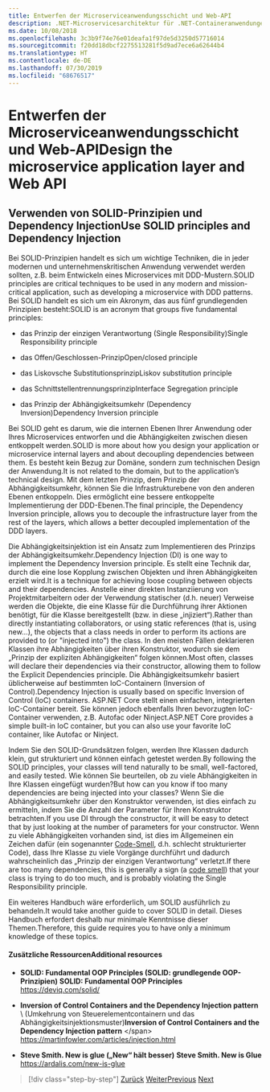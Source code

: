 ```yaml
---
title: Entwerfen der Microserviceanwendungsschicht und Web-API
description: .NET-Microservicesarchitektur für .NET-Containeranwendungen | Eine kurze Betrachtung der SOLID-Prinzipien zum Entwerfen der Anwendungsschicht.
ms.date: 10/08/2018
ms.openlocfilehash: 3c3b9f74e76e01deafa1f97de5d3250d57716014
ms.sourcegitcommit: f20dd18dbcf2275513281f5d9ad7ece6a62644b4
ms.translationtype: HT
ms.contentlocale: de-DE
ms.lasthandoff: 07/30/2019
ms.locfileid: "68676517"
---
```

# <a name="design-the-microservice-application-layer-and-web-api"></a><span data-ttu-id="7fe64-103">Entwerfen der Microserviceanwendungsschicht und Web-API</span><span class="sxs-lookup"><span data-stu-id="7fe64-103">Design the microservice application layer and Web API</span></span>

## <a name="use-solid-principles-and-dependency-injection"></a><span data-ttu-id="7fe64-104">Verwenden von SOLID-Prinzipien und Dependency Injection</span><span class="sxs-lookup"><span data-stu-id="7fe64-104">Use SOLID principles and Dependency Injection</span></span>

<span data-ttu-id="7fe64-105">Bei SOLID-Prinzipien handelt es sich um wichtige Techniken, die in jeder modernen und unternehmenskritischen Anwendung verwendet werden sollten, z.B. beim Entwickeln eines Microservices mit DDD-Mustern.</span><span class="sxs-lookup"><span data-stu-id="7fe64-105">SOLID principles are critical techniques to be used in any modern and mission-critical application, such as developing a microservice with DDD patterns.</span></span> <span data-ttu-id="7fe64-106">Bei SOLID handelt es sich um ein Akronym, das aus fünf grundlegenden Prinzipien besteht:</span><span class="sxs-lookup"><span data-stu-id="7fe64-106">SOLID is an acronym that groups five fundamental principles:</span></span>

- <span data-ttu-id="7fe64-107">das Prinzip der einzigen Verantwortung (Single Responsibility)</span><span class="sxs-lookup"><span data-stu-id="7fe64-107">Single Responsibility principle</span></span>

- <span data-ttu-id="7fe64-108">das Offen/Geschlossen-Prinzip</span><span class="sxs-lookup"><span data-stu-id="7fe64-108">Open/closed principle</span></span>

- <span data-ttu-id="7fe64-109">das Liskovsche Substitutionsprinzip</span><span class="sxs-lookup"><span data-stu-id="7fe64-109">Liskov substitution principle</span></span>

- <span data-ttu-id="7fe64-110">das Schnittstellentrennungsprinzip</span><span class="sxs-lookup"><span data-stu-id="7fe64-110">Interface Segregation principle</span></span>

- <span data-ttu-id="7fe64-111">das Prinzip der Abhängigkeitsumkehr (Dependency Inversion)</span><span class="sxs-lookup"><span data-stu-id="7fe64-111">Dependency Inversion principle</span></span>

<span data-ttu-id="7fe64-112">Bei SOLID geht es darum, wie die internen Ebenen Ihrer Anwendung oder Ihres Microservices entworfen und die Abhängigkeiten zwischen diesen entkoppelt werden.</span><span class="sxs-lookup"><span data-stu-id="7fe64-112">SOLID is more about how you design your application or microservice internal layers and about decoupling dependencies between them.</span></span> <span data-ttu-id="7fe64-113">Es besteht kein Bezug zur Domäne, sondern zum technischen Design der Anwendung.</span><span class="sxs-lookup"><span data-stu-id="7fe64-113">It is not related to the domain, but to the application’s technical design.</span></span> <span data-ttu-id="7fe64-114">Mit dem letzten Prinzip, dem Prinzip der Abhängigkeitsumkehr, können Sie die Infrastrukturebene von den anderen Ebenen entkoppeln. Dies ermöglicht eine bessere entkoppelte Implementierung der DDD-Ebenen.</span><span class="sxs-lookup"><span data-stu-id="7fe64-114">The final principle, the Dependency Inversion principle, allows you to decouple the infrastructure layer from the rest of the layers, which allows a better decoupled implementation of the DDD layers.</span></span>

<span data-ttu-id="7fe64-115">Die Abhängigkeitsinjektion ist ein Ansatz zum Implementieren des Prinzips der Abhängigkeitsumkehr.</span><span class="sxs-lookup"><span data-stu-id="7fe64-115">Dependency Injection (DI) is one way to implement the Dependency Inversion principle.</span></span> <span data-ttu-id="7fe64-116">Es stellt eine Technik dar, durch die eine lose Kopplung zwischen Objekten und ihren Abhängigkeiten erzielt wird.</span><span class="sxs-lookup"><span data-stu-id="7fe64-116">It is a technique for achieving loose coupling between objects and their dependencies.</span></span> <span data-ttu-id="7fe64-117">Anstelle einer direkten Instanziierung von Projektmitarbeitern oder der Verwendung statischer (d.h. neuer) Verweise werden die Objekte, die eine Klasse für die Durchführung ihrer Aktionen benötigt, für die Klasse bereitgestellt (bzw. in diese „injiziert“).</span><span class="sxs-lookup"><span data-stu-id="7fe64-117">Rather than directly instantiating collaborators, or using static references (that is, using new…), the objects that a class needs in order to perform its actions are provided to (or "injected into") the class.</span></span> <span data-ttu-id="7fe64-118">In den meisten Fällen deklarieren Klassen ihre Abhängigkeiten über ihren Konstruktor, wodurch sie dem „Prinzip der expliziten Abhängigkeiten“ folgen können.</span><span class="sxs-lookup"><span data-stu-id="7fe64-118">Most often, classes will declare their dependencies via their constructor, allowing them to follow the Explicit Dependencies principle.</span></span> <span data-ttu-id="7fe64-119">Die Abhängigkeitsumkehr basiert üblicherweise auf bestimmten IoC-Containern (Inversion of Control).</span><span class="sxs-lookup"><span data-stu-id="7fe64-119">Dependency Injection is usually based on specific Inversion of Control (IoC) containers.</span></span> <span data-ttu-id="7fe64-120">ASP.NET Core stellt einen einfachen, integrierten IoC-Container bereit. Sie können jedoch ebenfalls Ihren bevorzugten IoC-Container verwenden, z.B. Autofac oder Ninject.</span><span class="sxs-lookup"><span data-stu-id="7fe64-120">ASP.NET Core provides a simple built-in IoC container, but you can also use your favorite IoC container, like Autofac or Ninject.</span></span>

<span data-ttu-id="7fe64-121">Indem Sie den SOLID-Grundsätzen folgen, werden Ihre Klassen dadurch klein, gut strukturiert und können einfach getestet werden.</span><span class="sxs-lookup"><span data-stu-id="7fe64-121">By following the SOLID principles, your classes will tend naturally to be small, well-factored, and easily tested.</span></span> <span data-ttu-id="7fe64-122">Wie können Sie beurteilen, ob zu viele Abhängigkeiten in Ihre Klassen eingefügt wurden?</span><span class="sxs-lookup"><span data-stu-id="7fe64-122">But how can you know if too many dependencies are being injected into your classes?</span></span> <span data-ttu-id="7fe64-123">Wenn Sie die Abhängigkeitsumkehr über den Konstruktor verwenden, ist dies einfach zu ermitteln, indem Sie die Anzahl der Parameter für Ihren Konstruktor betrachten.</span><span class="sxs-lookup"><span data-stu-id="7fe64-123">If you use DI through the constructor, it will be easy to detect that by just looking at the number of parameters for your constructor.</span></span> <span data-ttu-id="7fe64-124">Wenn zu viele Abhängigkeiten vorhanden sind, ist dies im Allgemeinen ein Zeichen dafür (ein sogenannter [Code-Smell](https://deviq.com/code-smells/), d.h. schlecht strukturierter Code), dass Ihre Klasse zu viele Vorgänge durchführt und dadurch wahrscheinlich das „Prinzip der einzigen Verantwortung“ verletzt.</span><span class="sxs-lookup"><span data-stu-id="7fe64-124">If there are too many dependencies, this is generally a sign (a [code smell](https://deviq.com/code-smells/)) that your class is trying to do too much, and is probably violating the Single Responsibility principle.</span></span>

<span data-ttu-id="7fe64-125">Ein weiteres Handbuch wäre erforderlich, um SOLID ausführlich zu behandeln.</span><span class="sxs-lookup"><span data-stu-id="7fe64-125">It would take another guide to cover SOLID in detail.</span></span> <span data-ttu-id="7fe64-126">Dieses Handbuch erfordert deshalb nur minimale Kenntnisse dieser Themen.</span><span class="sxs-lookup"><span data-stu-id="7fe64-126">Therefore, this guide requires you to have only a minimum knowledge of these topics.</span></span>

#### <a name="additional-resources"></a><span data-ttu-id="7fe64-127">Zusätzliche Ressourcen</span><span class="sxs-lookup"><span data-stu-id="7fe64-127">Additional resources</span></span>

- <span data-ttu-id="7fe64-128">**SOLID: Fundamental OOP Principles (SOLID: grundlegende OOP-Prinzipien)**  </span><span class="sxs-lookup"><span data-stu-id="7fe64-128">**SOLID: Fundamental OOP Principles** </span></span>\
  <https://deviq.com/solid/>

- <span data-ttu-id="7fe64-129">**Inversion of Control Containers and the Dependency Injection pattern** \ (Umkehrung von Steuerelementcontainern und das Abhängigkeitsinjektionsmuster)</span><span class="sxs-lookup"><span data-stu-id="7fe64-129">**Inversion of Control Containers and the Dependency Injection pattern** \</span></span>
  <https://martinfowler.com/articles/injection.html>

- <span data-ttu-id="7fe64-130">**Steve Smith. New is glue („New“ hält besser)**  </span><span class="sxs-lookup"><span data-stu-id="7fe64-130">**Steve Smith. New is Glue** </span></span>\
  <https://ardalis.com/new-is-glue>

> [!div class="step-by-step"]
> <span data-ttu-id="7fe64-131">[Zurück](nosql-database-persistence-infrastructure.md)
> [Weiter](microservice-application-layer-implementation-web-api.md)</span><span class="sxs-lookup"><span data-stu-id="7fe64-131">[Previous](nosql-database-persistence-infrastructure.md)
[Next](microservice-application-layer-implementation-web-api.md)</span></span>
